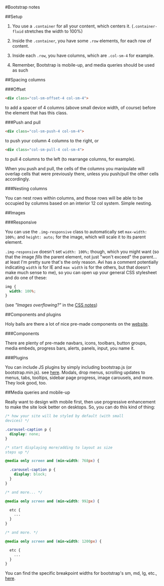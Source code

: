 #Bootstrap notes


##Setup 

1. You use a `.container` for all your content, which centers it. (`.container-fluid` stretches the width to 100%)  

1. Inside the `.container`, you have some `.row` elements, for each row of content.

1. Inside each `.row`, you have columns, which are `.col-sm-4` for example.

1. Remember, Bootstrap is mobile-up, and media queries should be used as such

##Spacing columns

###Offset

~~~html
<div class="col-sm-offset-4 col-sm-4">
~~~

to add a spacer of 4 columns (above small device width, of course) before the element that has this class.

###Push and pull 

~~~html
<div class="col-sm-push-4 col-sm-4">
~~~

to push your column 4 columns to the right, or 
 
~~~html
<div class="col-sm-pull-4 col-sm-4">
~~~

to pull 4 columns to the left (to rearrange columns, for example).

When you push and pull, the cells of the columns you manipulate will overlap cells that were previously there, unless you push/pull the other cells accordingly.

###Nesting columns

You can nest rows within columns, and those rows will be able to be occupied by columns based on an interior 12 col system. Simple nesting.

##Images

###Responsive

You can use the `.img-responsive` class to automatically set `max-width: 100%;` and `height: auto;` for the image, which will scale it to its parent element.

`.img-responsive` doesn't set `width: 100%;` though, which you might want (so that the image _fills_ the parent element, not just "won't exceed" the parent... at least I'm pretty sure that's the only reason. Avi has a comment potentially indicating `width` is for IE and `max width` is for the others, but that doesn't make much sense to me), so you can open up your general CSS stylesheet and do one of these:

```css
img {
  width: 100%;
}
```
(see _"Images overflowing?"_ in the [CSS notes](css.md))

##Components and plugins

Holy balls are there a lot of nice pre-made components on the [website](http://getbootstrap.com/components).

###Components

There are plenty of pre-made navbars, icons, toolbars, button groups, media embeds, progress bars, alerts, panels, input, you name it.

###Plugins

You can include JS plugins by simply including bootstrap.js (or bootstrap.min.js). see [here](http://getbootstrap.com/javascript). Modals, drop menus, scrolling updates to menus, tabs, tooltips, sidebar page progress, image carousels, and more. They look good, too.

##Media queries and mobile-up

Really want to design with mobile first, then use progressive enhancement to make the site look better on desktops. So, you can do this kind of thing:

```css
/* how your site will be styled by default (with small
devices) */

.carousel-caption p {
  display: none;
}

/* start displaying more/adding to layout as size
steps up */

@media only screen and (min-width: 768px) {

  .carousel-caption p {
    display: block;
  }
}

/* and more... */

@media only screen and (min-width: 992px) {

  etc {
    ...
  }
}

/* and more. */

@media only screen and (min-width: 1200px) {

  etc {
    ...
  }
}
```

You can find the specific breakpoint widths for bootstrap's sm, md, lg, etc., [here](http://getbootstrap.com/css/#grid-media-queries).

